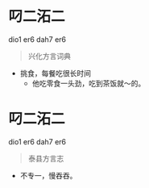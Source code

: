 # 叼二沰二
dio1 er6 dah7 er6
> 兴化方言词典
- 挑食，每餐吃很长时间
  - 他吃零食一头劲，吃到茶饭就～的。

# 叼二沰二
dio1 er6 dah7 er6
> 泰县方言志
- 不专一，慢吞吞。
